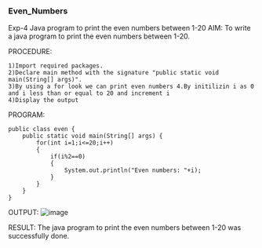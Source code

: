 ### Even_Numbers

Exp-4 Java program to print the even numbers between 1-20
AIM:
To write a java program to print the even numbers between 1-20.

PROCEDURE:
~~~
1)Import required packages.
2)Declare main method with the signature "public static void main(String[] args)".
3)By using a for look we can print even numbers 4.By initilizin i as 0 and i less than or equal to 20 and increment i
4)Display the output
~~~
PROGRAM:
~~~
public class even {
    public static void main(String[] args) {
        for(int i=1;i<=20;i++)
        {
            if(i%2==0)
            {
                System.out.println("Even numbers: "+i);
            }
        }
    }
}
~~~
OUTPUT:
![image](https://github.com/SdMdZahi7/Even_Numbers/assets/94187572/a2d7f7d8-b14e-4c76-aa49-fc1ae7866989)

RESULT:
The java program to print the even numbers between 1-20 was successfully done.

